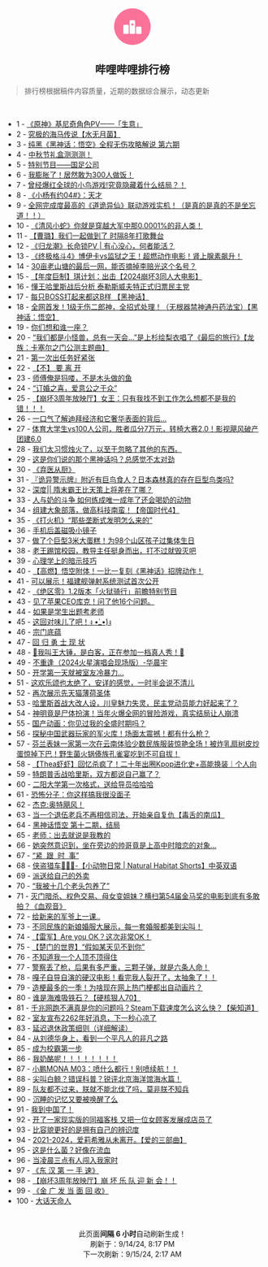 <div align="center">
    <img src="./assets/icon_rank.png" alt="logo" />
    <h2>哔哩哔哩排行榜</h>
</div>

> 排行榜根据稿件内容质量，近期的数据综合展示，动态更新

<br />

<ul><li><span>1 - <a href=https://www.bilibili.com/BV1Mj4zeSEqW>《原神》基尼奇角色PV——「生意」</a></span></li><li><span>2 - <a href=https://www.bilibili.com/BV1ma4seGEMM>究极的海马传说【水无月菌】</a></span></li><li><span>3 - <a href=https://www.bilibili.com/BV1cx4WetEVT>纯黑《黑神话：悟空》全程无伤攻略解说&nbsp;第六期</a></span></li><li><span>4 - <a href=https://www.bilibili.com/BV1zw4nejEXm>中秋节礼盒测测测！</a></span></li><li><span>5 - <a href=https://www.bilibili.com/BV1sr4BeCE1w>特别节目——国足公司</a></span></li><li><span>6 - <a href=https://www.bilibili.com/BV1gBp7enES8>我膨胀了！居然敢为300人做饭！</a></span></li><li><span>7 - <a href=https://www.bilibili.com/BV1En4keCE9e>曾经爆红全球的小鸟游戏!究竟隐藏着什么结局？！</a></span></li><li><span>8 - <a href=https://www.bilibili.com/BV1ir4zeaEvH>《小杨有约04#》：天才</a></span></li><li><span>9 - <a href=https://www.bilibili.com/BV12f4qeGE5k>全网完成度最高的《道诡异仙》联动游戏实机！（是真的是真的不是坐忘道！！）</a></span></li><li><span>10 - <a href=https://www.bilibili.com/BV1v84Ye1Evf>《清风小蛇》你就是穿越大军中那0.0001%的非人类！</a></span></li><li><span>11 - <a href=https://www.bilibili.com/BV1Vk4ZeyEJB>【曹璐】我们一起做到了&nbsp;时隔8年打歌舞台</a></span></li><li><span>12 - <a href=https://www.bilibili.com/BV1XK4zexEZc>《归龙潮》长命锁PV&nbsp;|&nbsp;有心没心，何者能活？</a></span></li><li><span>13 - <a href=https://www.bilibili.com/BV1QbpsezEjS>《终极格斗4》博伊卡vs监狱之王！超燃动作电影！肾上腺素飙升！</a></span></li><li><span>14 - <a href=https://www.bilibili.com/BV1Zo4BeYEBk>30亩老山塘的最后一网，能否摘掉李赔光这个名号？</a></span></li><li><span>15 - <a href=https://www.bilibili.com/BV1UxpEe7Ej3>【年度巨制】琪计划：出击【2024崩坏3同人大电影】</a></span></li><li><span>16 - <a href=https://www.bilibili.com/BV15A4zebEz3>懂王哈里斯战后分析&nbsp;泰勒斯威夫特正式归票民主党</a></span></li><li><span>17 - <a href=https://www.bilibili.com/BV1of44eaEFj>每只BOSS打起来都这B样&nbsp;【黑神话】</a></span></li><li><span>18 - <a href=https://www.bilibili.com/BV1Pm46e7EY8>全网首发！1级无伤二郎神，全招式处理！（无根器禁神通丹药法宝）【黑神话：悟空】</a></span></li><li><span>19 - <a href=https://www.bilibili.com/BV1kA4fecE8Z>你们想和谁一座？</a></span></li><li><span>20 - <a href=https://www.bilibili.com/BV17y4ae7Ezz>“我们都是小怪兽，总有一天会…”是上杉绘梨衣唱了《最后的旅行》【龙族：卡塞尔之门公测主题曲】</a></span></li><li><span>21 - <a href=https://www.bilibili.com/BV1rk4peoEZh>第一次出任务好紧张</a></span></li><li><span>22 - <a href=https://www.bilibili.com/BV1Ww4BegEb2>【不】&nbsp;要&nbsp;离&nbsp;开</a></span></li><li><span>23 - <a href=https://www.bilibili.com/BV1sm4bemEih>师傅俺是犸喽，不是木头做的鱼</a></span></li><li><span>24 - <a href=https://www.bilibili.com/BV1iN4ne5EbC>“订婚之喜，爱意公之于众”</a></span></li><li><span>25 - <a href=https://www.bilibili.com/BV1ADHXeKEzT>【崩坏3周年放映厅】女王：只有我找不到工作怎么想都不是我的错！！！</a></span></li><li><span>26 - <a href=https://www.bilibili.com/BV1ad4EeaE7a>一口气了解迪拜经济和它奢华表面的背后...</a></span></li><li><span>27 - <a href=https://www.bilibili.com/BV1kE4HesEUP>体育大学生vs100人公司，胜者瓜分7万元，转椅大赛2.0！影视飓风破产团建6.0</a></span></li><li><span>28 - <a href=https://www.bilibili.com/BV1tW4newEVP>我们太习惯烛火了，以至于忽略了其他的东西。</a></span></li><li><span>29 - <a href=https://www.bilibili.com/BV1nY4Ee7Ek3>这是你们说的那个黑神话吗？总感觉不太对劲</a></span></li><li><span>30 - <a href=https://www.bilibili.com/BV1vM4neGEPW>《弃医从厨》</a></span></li><li><span>31 - <a href=https://www.bilibili.com/BV1ys4zeVEea>『诡异警示牌』附近有巨鸟食人？日本森林真的存在巨型鸟类吗?</a></span></li><li><span>32 - <a href=https://www.bilibili.com/BV1fx4HeUE4c>深度||&nbsp;隋末霸王比天策上将差在了哪？</a></span></li><li><span>33 - <a href=https://www.bilibili.com/BV1QStFe2EjW>人与奶的斗争&nbsp;如何练成唯一成年了还会喝奶的动物</a></span></li><li><span>34 - <a href=https://www.bilibili.com/BV17m4peWESv>组建大象部落，做高科技南蛮！【帝国时代4】</a></span></li><li><span>35 - <a href=https://www.bilibili.com/BV1Je4zeMEkV>《打火机》“那些垄断式发明怎么来的”</a></span></li><li><span>36 - <a href=https://www.bilibili.com/BV1K74qe3Er6>手机后盖磁吸小镜子</a></span></li><li><span>37 - <a href=https://www.bilibili.com/BV1iu4nerEuG>做了个巨型3米大蛋糕！为98个山区孩子过集体生日</a></span></li><li><span>38 - <a href=https://www.bilibili.com/BV1ke4nesE5e>老王踢馆校园，教导主任挺身而出，打不过就毁灭吧</a></span></li><li><span>39 - <a href=https://www.bilibili.com/BV1kepjePEBW>心理学上的暗示技巧</a></span></li><li><span>40 - <a href=https://www.bilibili.com/BV1ni4reyEHE>【高燃】悟空附体！一比一复刻《黑神话》招牌动作！</a></span></li><li><span>41 - <a href=https://www.bilibili.com/BV1u24HeKEhs>可以展示！福建舰弹射系统测试首次公开</a></span></li><li><span>42 - <a href=https://www.bilibili.com/BV1J34feREM5>《绝区零》1.2版本「火狱骑行」前瞻特别节目</a></span></li><li><span>43 - <a href=https://www.bilibili.com/BV1t64bepEkr>见了苹果CEO库克！问了他16个问题。</a></span></li><li><span>44 - <a href=https://www.bilibili.com/BV1uR4ze9EdZ>如果是学生出题考老师</a></span></li><li><span>45 - <a href=https://www.bilibili.com/BV1C1pseZEhN>这回对味儿了吧！ง&nbsp;•̀_•́)ง</a></span></li><li><span>46 - <a href=https://www.bilibili.com/BV12m4JedEjX>宗门底蕴</a></span></li><li><span>47 - <a href=https://www.bilibili.com/BV1iF4zehEJz>回&nbsp;归&nbsp;勇&nbsp;士&nbsp;现&nbsp;状</a></span></li><li><span>48 - <a href=https://www.bilibili.com/BV1414heoEAh>🔨我叫王大锤，是白客，正在参加一档真人秀！🔨</a></span></li><li><span>49 - <a href=https://www.bilibili.com/BV1Ss4peuEzV>不重逢（2024火星演唱会现场版）-华晨宇</a></span></li><li><span>50 - <a href=https://www.bilibili.com/BV1kB4pe8EGt>开学第一天就被室友冷暴力…</a></span></li><li><span>51 - <a href=https://www.bilibili.com/BV1RY4YeCEAF>这欢乐颂也太绝了，安详的感觉，一时半会说不清儿</a></span></li><li><span>52 - <a href=https://www.bilibili.com/BV1WxtFePE3r>再次展示先天猫薄荷圣体</a></span></li><li><span>53 - <a href=https://www.bilibili.com/BV14t4nebErq>哈里斯首战大改人设，川皇魅力失灵，民主党动员能力好起来了？</a></span></li><li><span>54 - <a href=https://www.bilibili.com/BV1ao4nezEqY>神明竟是尸体扮演！当年火爆全网的冒险游戏，真实结局让人崩溃</a></span></li><li><span>55 - <a href=https://www.bilibili.com/BV1iF4zehEfS>国产动画：你见过我的全盛时期吗？</a></span></li><li><span>56 - <a href=https://www.bilibili.com/BV1BmpEeAENT>探秘中国武器玩家的军火库！场面太震撼！都有什么枪？</a></span></li><li><span>57 - <a href=https://www.bilibili.com/BV1VX4neGE3K>芬兰表妹一家第一次在云南体验少数民族服装惊艳全场！被炸乳扇树皮炒蛋惊掉下巴！野生菌火锅傣族孔雀宴吃到不可自拔！</a></span></li><li><span>58 - <a href=https://www.bilibili.com/BV1PS4JexEJA>【Thea虾虾】回忆杀疯了！二十年出圈Kpop进化史+高能换装｜个人向</a></span></li><li><span>59 - <a href=https://www.bilibili.com/BV1eu4nerEsB>特朗普舌战哈里斯，双方都说自己赢了？</a></span></li><li><span>60 - <a href=https://www.bilibili.com/BV1qU4peXEEr>二阳大学第一次格式，送给导员哈哈哈</a></span></li><li><span>61 - <a href=https://www.bilibili.com/BV1Z54feQE7L>恐怖分子：你这样搞我很没面子</a></span></li><li><span>62 - <a href=https://www.bilibili.com/BV1kj4he2ENH>杰克:奥特飓风！</a></span></li><li><span>63 - <a href=https://www.bilibili.com/BV1zo4berEM4>当一个退伍老兵不再相信司法，开始亲自复仇【毒舌的南瓜】</a></span></li><li><span>64 - <a href=https://www.bilibili.com/BV1MA4HevECL>黑神话悟空&nbsp;第十二期，结局</a></span></li><li><span>65 - <a href=https://www.bilibili.com/BV1SapseqEQx>老师：出去就说是我教的</a></span></li><li><span>66 - <a href=https://www.bilibili.com/BV1c74YeRED6>她突然意识到，坐在旁边的帅哥竟是上高中时暗恋的对象...</a></span></li><li><span>67 - <a href=https://www.bilibili.com/BV1bX4qe7EyB>“紧&nbsp;&nbsp;跟&nbsp;&nbsp;时&nbsp;&nbsp;事”</a></span></li><li><span>68 - <a href=https://www.bilibili.com/BV1Kp48e9E3k>侠盗猎车🦡🐍🚓-【小动物日常&nbsp;|&nbsp;Natural&nbsp;Habitat&nbsp;Shorts】中英双语</a></span></li><li><span>69 - <a href=https://www.bilibili.com/BV1du4rewEcN>派送给自己的外卖</a></span></li><li><span>70 - <a href=https://www.bilibili.com/BV16F4nemEhf>“我被十几个老头包养了”</a></span></li><li><span>71 - <a href=https://www.bilibili.com/BV1rk4peoEo2>灭门暗杀、权色交易、母女变姐妹？横扫第54届金马奖的电影到底有多敢拍？《血观音》</a></span></li><li><span>72 - <a href=https://www.bilibili.com/BV1Zd4BeAEdA>给新来的军爷上一课..</a></span></li><li><span>73 - <a href=https://www.bilibili.com/BV1s24BegE5P>不同民族的新娘婚服大展示，每一套婚服都美到尖叫！</a></span></li><li><span>74 - <a href=https://www.bilibili.com/BV18E4nevEvF>【雷军】Are&nbsp;you&nbsp;OK？这次非常OK！</a></span></li><li><span>75 - <a href=https://www.bilibili.com/BV1NQp7erEbN>【楚门的世界】“假如某天见不到你”</a></span></li><li><span>76 - <a href=https://www.bilibili.com/BV1Yh4bebEwH>不知道我一个人顶不顶得住</a></span></li><li><span>77 - <a href=https://www.bilibili.com/BV1wop7eMEja>警察丢了枪，后果有多严重，三颗子弹，就是六条人命！</a></span></li><li><span>78 - <a href=https://www.bilibili.com/BV16N4feZEya>嘎子自导自演的硬汉电影！看完我人裂开了，太抽象了！！</a></span></li><li><span>79 - <a href=https://www.bilibili.com/BV1tr4beXE4F>造梗最多的一季！为啥现在网上热门梗都出自动画片？</a></span></li><li><span>80 - <a href=https://www.bilibili.com/BV1kepjePEPz>谁是海难吸铁石？【硬核狠人70】</a></span></li><li><span>81 - <a href=https://www.bilibili.com/BV1W84EeJEZg>千兆网跑不满真是你的问题吗？Steam下载速度怎么这么快？【柴知道】</a></span></li><li><span>82 - <a href=https://www.bilibili.com/BV1a9pxeGEJR>室友宣布2262年好消息，下一秒心凉了</a></span></li><li><span>83 - <a href=https://www.bilibili.com/BV1Vh4be8EFs>延迟退休政策细则（详细解读）</a></span></li><li><span>84 - <a href=https://www.bilibili.com/BV1dV4pe2Eic>从刘德华身上，看到一个平凡人的非凡之路</a></span></li><li><span>85 - <a href=https://www.bilibili.com/BV1yp4zeyEeV>成为校霸第一步</a></span></li><li><span>86 - <a href=https://www.bilibili.com/BV1Z2421Z7ha>我奶酪呢！！！！！！！！</a></span></li><li><span>87 - <a href=https://www.bilibili.com/BV1ur4keFEGy>小鹏MONA&nbsp;M03：喷什么都行！别喷续航！！</a></span></li><li><span>88 - <a href=https://www.bilibili.com/BV1rQpse9E6F>尖叫白鲸？错误科普？锐评北京海洋馆海水篇！</a></span></li><li><span>89 - <a href=https://www.bilibili.com/BV1Fs4HeHExa>队友都不过来，朕就不能北伐了吗，莫非朕不知兵</a></span></li><li><span>90 - <a href=https://www.bilibili.com/BV1y44reSEjq>沉睡的记忆又要被唤醒了么</a></span></li><li><span>91 - <a href=https://www.bilibili.com/BV1pq4pecEnQ>我到中国了！</a></span></li><li><span>92 - <a href=https://www.bilibili.com/BV1ss4EeXEGt>开了一家现实版的同福客栈&nbsp;又把一位女顾客发展成店员了</a></span></li><li><span>93 - <a href=https://www.bilibili.com/BV1sb4neZEg3>比容貌更好的是拥有自己的辨识度</a></span></li><li><span>94 - <a href=https://www.bilibili.com/BV1HppJeuEis>2021-2024，爱莉希雅从未离开。【爱的三部曲】</a></span></li><li><span>95 - <a href=https://www.bilibili.com/BV1pu4JeXEDV>这是什么菌？好像在流血</a></span></li><li><span>96 - <a href=https://www.bilibili.com/BV1g548eFExz>当凌晨三点有人闯入我家时</a></span></li><li><span>97 - <a href=https://www.bilibili.com/BV1HR4heDEsK>《东&nbsp;汉&nbsp;第&nbsp;一&nbsp;手&nbsp;速》</a></span></li><li><span>98 - <a href=https://www.bilibili.com/BV1XnpnebELJ>【崩坏3周年放映厅】崩&nbsp;坏&nbsp;乐&nbsp;队&nbsp;迎&nbsp;新&nbsp;会！！</a></span></li><li><span>99 - <a href=https://www.bilibili.com/BV1my4hetEPf>《金&nbsp;广&nbsp;发&nbsp;当&nbsp;面&nbsp;回&nbsp;收》</a></span></li><li><span>100 - <a href=https://www.bilibili.com/BV1gK4We3E1M>大话天命人</a></span></li></ul>

<br />

<p align=center>此页面<strong>间隔 6 小时</strong>自动刷新生成！<br>刷新于：9/14/24, 8:17 PM<br>下一次刷新：9/15/24, 2:17 AM</p>